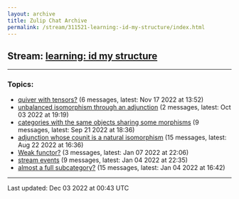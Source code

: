 ```yaml
---
layout: archive
title: Zulip Chat Archive
permalink: /stream/311521-learning:-id-my-structure/index.html
---
```


## Stream: [learning: id my structure](https://mattecapu.github.io/ct-zulip-archive/stream/311521-learning:-id-my-structure/index.html)
---

### Topics:

* [quiver with tensors?](topic/topic_quiver.20with.20tensors.3F.html) (6 messages, latest: Nov 17 2022 at 13:52)
* [unbalanced isomorphism through an adjunction](topic/topic_unbalanced.20isomorphism.20through.20an.20adjunction.html) (2 messages, latest: Oct 03 2022 at 19:19)
* [categories with the same objects sharing some morphisms](topic/topic_categories.20with.20the.20same.20objects.20sharing.20some.20morphisms.html) (9 messages, latest: Sep 21 2022 at 18:36)
* [adjunction whose counit is a natural isomorphism](topic/topic_adjunction.20whose.20counit.20is.20a.20natural.20isomorphism.html) (15 messages, latest: Aug 22 2022 at 16:36)
* [Weak functor?](topic/topic_Weak.20functor.3F.html) (3 messages, latest: Jan 07 2022 at 22:06)
* [stream events](topic/topic_stream.20events.html) (9 messages, latest: Jan 04 2022 at 22:35)
* [almost a full subcategory?](topic/topic_almost.20a.20full.20subcategory.3F.html) (15 messages, latest: Jan 04 2022 at 16:42)

<hr><p>Last updated: Dec 03 2022 at 00:43 UTC</p>